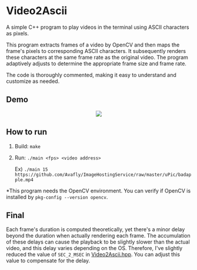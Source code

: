 # Video2Ascii

A simple C++ program to play videos in the terminal using ASCII characters as pixels.

This program extracts frames of a video by OpenCV and then maps the frame's pixels to corresponding ASCII characters. It subsequently renders these characters at the same frame rate as the original video. The program adaptively adjusts to determine the appropriate frame size and frame rate.

The code is thoroughly commented, making it easy to understand and customize as needed.

## Demo

<p align="center">
  <img src="./images/demo.gif">
</p>

## How to run

1. Build: `make`

2. Run: `./main <fps> <video address>`

   Ex) `./main 15 https://github.com/Avafly/ImageHostingService/raw/master/uPic/badapple.mp4`

*This program needs the OpenCV environment. You can verify if OpenCV is installed by `pkg-config --version opencv`.

## Final

Each frame's duration is computed theoretically, yet there's a minor delay beyond the duration when actually rendering each frame. The accumulation of these delays can cause the playback to be slightly slower than the actual video, and this delay varies depending on the OS. Therefore, I've slightly reduced the value of `SEC_2_MSEC` in [Video2Ascii.hpp](https://github.com/Avafly/Video2Ascii/blob/main/include/Video2Ascii.hpp). You can adjust this value to compensate for the delay.